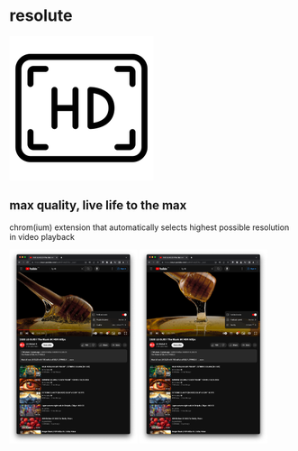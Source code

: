 # resolute

<img title="hd" alt="hd" height="256" width="256" src="resolute.png">

## max quality, live life to the max

chrom(ium) extension that automatically selects highest possible resolution in video playback

<p>
  <img title="youtube-1" alt="youtube-1" width="45%" src="screenshots/youtube_1.png">
  <img title="youtube-2" alt="youtube-2" width="45%" src="screenshots/youtube_2.png">
</p>
